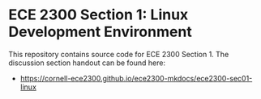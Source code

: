 
# ECE 2300 Section 1: Linux Development Environment

This repository contains source code for ECE 2300 Section 1. The discussion section handout can be found here:

 - https://cornell-ece2300.github.io/ece2300-mkdocs/ece2300-sec01-linux
